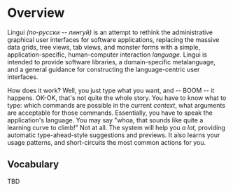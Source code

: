 # Overview

Lingui _(по-русски -- лингуй)_ is an attempt to rethink the administrative graphical user interfaces
for software applications, replacing the massive data grids, tree views, tab views, and monster
forms with a simple, application-specific, human-computer interaction _language._ Lingui is intended
to provide software libraries, a domain-specific metalanguage, and a general guidance for
constructing the language-centric user interfaces.

How does it work? Well, you just type what you want, and -- BOOM -- it happens. OK-OK, that's not
quite the whole story. You have to know what to type: which commands are possible in the current
_context_, what arguments are acceptable for those commands. Essentially, you have to speak the
application's language. You may say "whoa, that sounds like quite a learning curve to climb!" Not at
all. The system will help you _a lot,_ providing automatic type-ahead-style suggestions and
previews. It also learns your usage patterns, and short-circuits the most common actions for you.

## Vocabulary

TBD
